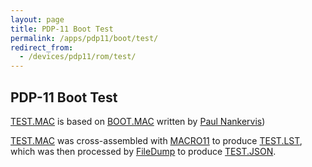 ```yaml
---
layout: page
title: PDP-11 Boot Test
permalink: /apps/pdp11/boot/test/
redirect_from:
  - /devices/pdp11/rom/test/
---
```


PDP-11 Boot Test
----------------

[TEST.MAC](TEST.mac) is based on [BOOT.MAC](http://skn.noip.me/pdp11/boot.mac) written by [Paul Nankervis](mailto:paulnank@hotmail.com))

[TEST.MAC](TEST.mac) was cross-assembled with [MACRO11](https://github.com/shattered/macro11) to produce [TEST.LST](TEST.lst),
which was then processed by [FileDump](/modules/filedump/) to produce [TEST.JSON](TEST.json).
